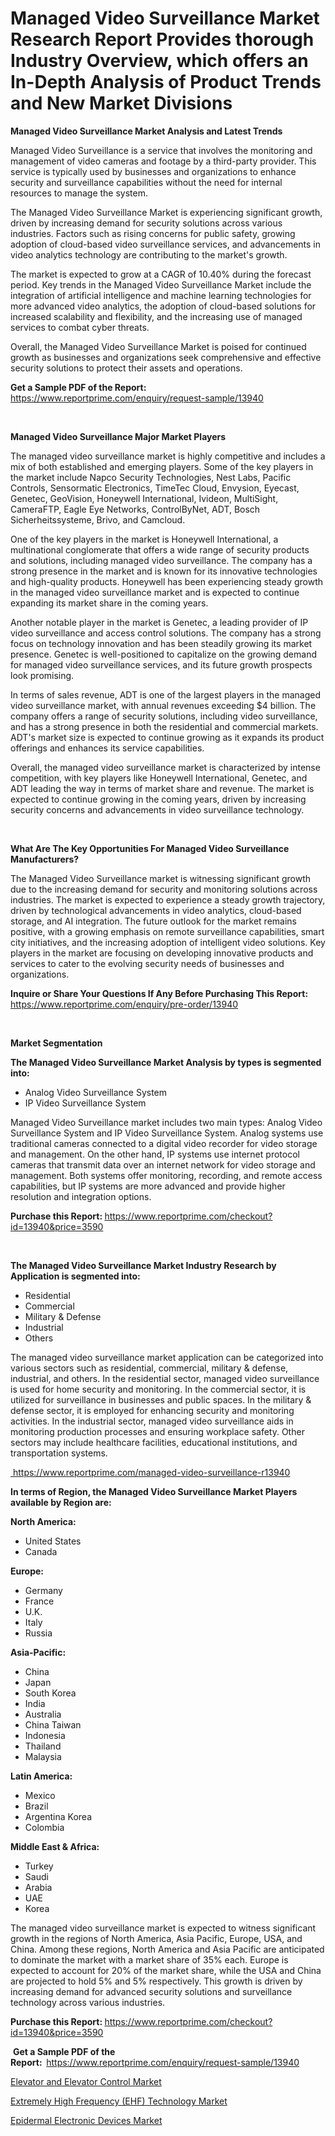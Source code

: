 <p><h1>Managed Video Surveillance Market Research Report Provides thorough Industry Overview, which offers an In-Depth Analysis of Product Trends and New Market Divisions</h1></p><p><strong>Managed Video Surveillance Market Analysis and Latest Trends</strong></p>
<p><p>Managed Video Surveillance is a service that involves the monitoring and management of video cameras and footage by a third-party provider. This service is typically used by businesses and organizations to enhance security and surveillance capabilities without the need for internal resources to manage the system.</p><p>The Managed Video Surveillance Market is experiencing significant growth, driven by increasing demand for security solutions across various industries. Factors such as rising concerns for public safety, growing adoption of cloud-based video surveillance services, and advancements in video analytics technology are contributing to the market's growth.</p><p>The market is expected to grow at a CAGR of 10.40% during the forecast period. Key trends in the Managed Video Surveillance Market include the integration of artificial intelligence and machine learning technologies for more advanced video analytics, the adoption of cloud-based solutions for increased scalability and flexibility, and the increasing use of managed services to combat cyber threats.</p><p>Overall, the Managed Video Surveillance Market is poised for continued growth as businesses and organizations seek comprehensive and effective security solutions to protect their assets and operations.</p></p>
<p><strong>Get a Sample PDF of the Report:&nbsp;</strong> <a href="https://www.reportprime.com/enquiry/request-sample/13940">https://www.reportprime.com/enquiry/request-sample/13940</a></p>
<p>&nbsp;</p>
<p><strong>Managed Video Surveillance Major Market Players</strong></p>
<p><p>The managed video surveillance market is highly competitive and includes a mix of both established and emerging players. Some of the key players in the market include Napco Security Technologies, Nest Labs, Pacific Controls, Sensormatic Electronics, TimeTec Cloud, Envysion, Eyecast, Genetec, GeoVision, Honeywell International, Ivideon, MultiSight, CameraFTP, Eagle Eye Networks, ControlByNet, ADT, Bosch Sicherheitssysteme, Brivo, and Camcloud.</p><p>One of the key players in the market is Honeywell International, a multinational conglomerate that offers a wide range of security products and solutions, including managed video surveillance. The company has a strong presence in the market and is known for its innovative technologies and high-quality products. Honeywell has been experiencing steady growth in the managed video surveillance market and is expected to continue expanding its market share in the coming years.</p><p>Another notable player in the market is Genetec, a leading provider of IP video surveillance and access control solutions. The company has a strong focus on technology innovation and has been steadily growing its market presence. Genetec is well-positioned to capitalize on the growing demand for managed video surveillance services, and its future growth prospects look promising.</p><p>In terms of sales revenue, ADT is one of the largest players in the managed video surveillance market, with annual revenues exceeding $4 billion. The company offers a range of security solutions, including video surveillance, and has a strong presence in both the residential and commercial markets. ADT's market size is expected to continue growing as it expands its product offerings and enhances its service capabilities.</p><p>Overall, the managed video surveillance market is characterized by intense competition, with key players like Honeywell International, Genetec, and ADT leading the way in terms of market share and revenue. The market is expected to continue growing in the coming years, driven by increasing security concerns and advancements in video surveillance technology.</p></p>
<p>&nbsp;</p>
<p><strong>What Are The Key Opportunities For Managed Video Surveillance Manufacturers?</strong></p>
<p><p>The Managed Video Surveillance market is witnessing significant growth due to the increasing demand for security and monitoring solutions across industries. The market is expected to experience a steady growth trajectory, driven by technological advancements in video analytics, cloud-based storage, and AI integration. The future outlook for the market remains positive, with a growing emphasis on remote surveillance capabilities, smart city initiatives, and the increasing adoption of intelligent video solutions. Key players in the market are focusing on developing innovative products and services to cater to the evolving security needs of businesses and organizations.</p></p>
<p><strong>Inquire or Share Your Questions If Any Before Purchasing This Report:</strong> <a href="https://www.reportprime.com/enquiry/pre-order/13940">https://www.reportprime.com/enquiry/pre-order/13940</a></p>
<p>&nbsp;</p>
<p><strong>Market Segmentation</strong></p>
<p><strong>The Managed Video Surveillance Market Analysis by types is segmented into:</strong></p>
<p><ul><li>Analog Video Surveillance System</li><li>IP Video Surveillance System</li></ul></p>
<p><p>Managed Video Surveillance market includes two main types: Analog Video Surveillance System and IP Video Surveillance System. Analog systems use traditional cameras connected to a digital video recorder for video storage and management. On the other hand, IP systems use internet protocol cameras that transmit data over an internet network for video storage and management. Both systems offer monitoring, recording, and remote access capabilities, but IP systems are more advanced and provide higher resolution and integration options.</p></p>
<p><strong>Purchase this Report:&nbsp;</strong><a href="https://www.reportprime.com/checkout?id=13940&price=3590">https://www.reportprime.com/checkout?id=13940&price=3590</a></p>
<p>&nbsp;</p>
<p><strong>The Managed Video Surveillance Market Industry Research by Application is segmented into:</strong></p>
<p><ul><li>Residential</li><li>Commercial</li><li>Military & Defense</li><li>Industrial</li><li>Others</li></ul></p>
<p><p>The managed video surveillance market application can be categorized into various sectors such as residential, commercial, military & defense, industrial, and others. In the residential sector, managed video surveillance is used for home security and monitoring. In the commercial sector, it is utilized for surveillance in businesses and public spaces. In the military & defense sector, it is employed for enhancing security and monitoring activities. In the industrial sector, managed video surveillance aids in monitoring production processes and ensuring workplace safety. Other sectors may include healthcare facilities, educational institutions, and transportation systems.</p></p>
<p><a href="https://www.reportprime.com/managed-video-surveillance-r13940">&nbsp;https://www.reportprime.com/managed-video-surveillance-r13940</a></p>
<p><strong>In terms of Region, the Managed Video Surveillance Market Players available by Region are:</strong></p>
<p>
    <p> <strong> North America: </strong>
        <ul>
            <li>United States</li>
            <li>Canada</li>
        </ul>
        </p> 
    <p> <strong> Europe: </strong>
        <ul>
            <li>Germany</li>
            <li>France</li>
            <li>U.K.</li>
            <li>Italy</li>
            <li>Russia</li>
        </ul>
        </p> 
    <p> <strong> Asia-Pacific: </strong>
        <ul>
            <li>China</li>
            <li>Japan</li>
            <li>South Korea</li>
            <li>India</li>
            <li>Australia</li>
            <li>China Taiwan</li>
            <li>Indonesia</li>
            <li>Thailand</li>
            <li>Malaysia</li>
        </ul>
        </p> 
    <p> <strong> Latin America: </strong>
        <ul>
            <li>Mexico</li>
            <li>Brazil</li>
            <li>Argentina Korea</li>
            <li>Colombia</li>
        </ul>
        </p> 
    <p> <strong> Middle East & Africa: </strong>
        <ul>
            <li>Turkey</li>
            <li>Saudi</li>
            <li>Arabia</li>
            <li>UAE</li>
            <li>Korea</li>
        </ul>
    </p>
    </p>
<p><p>The managed video surveillance market is expected to witness significant growth in the regions of North America, Asia Pacific, Europe, USA, and China. Among these regions, North America and Asia Pacific are anticipated to dominate the market with a market share of 35% each. Europe is expected to account for 20% of the market share, while the USA and China are projected to hold 5% and 5% respectively. This growth is driven by increasing demand for advanced security solutions and surveillance technology across various industries.</p></p>
<p><strong>Purchase this Report: </strong><a href="https://www.reportprime.com/checkout?id=13940&price=3590">https://www.reportprime.com/checkout?id=13940&price=3590</a></p>
<p>&nbsp;<strong>Get a Sample PDF of the Report:&nbsp;&nbsp;</strong><a href="https://www.reportprime.com/enquiry/request-sample/13940">https://www.reportprime.com/enquiry/request-sample/13940</a></p>
<p><strong></strong></p>
<p><p><a href="https://view.publitas.com/reportprime-1/global-elevator-and-elevator-control-market-is-projected-to-grow-at-a-cagr-of-5-1-forcasted-for-period-from-2024-to-2031/">Elevator and Elevator Control Market</a></p><p><a href="https://view.publitas.com/reportprime-1/global-extremely-high-frequency-ehf-technology-market-analysis-trends-forecasts-and-growth-opportunities-2024-2031-in-152-pages-report/">Extremely High Frequency (EHF) Technology Market</a></p><p><a href="https://view.publitas.com/reportprime-1/epidermal-electronic-devices-market-global-market-share-and-ranking-overall-sales-and-demand-forecast-2024-2031/">Epidermal Electronic Devices Market</a></p></p>